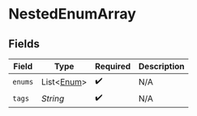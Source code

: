 # NestedEnumArray


## Fields

| Field                                     | Type                                      | Required                                  | Description                               |
| ----------------------------------------- | ----------------------------------------- | ----------------------------------------- | ----------------------------------------- |
| `enums`                                   | List<[Enum](../../models/shared/Enum.md)> | :heavy_check_mark:                        | N/A                                       |
| `tags`                                    | *String*                                  | :heavy_check_mark:                        | N/A                                       |
